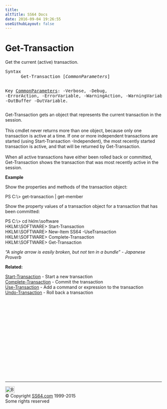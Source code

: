 ```yaml
---
title:
altTitle: SS64 Docs
date: 2016-09-04 19:26:55
useGithubLayout: false
---
```

<!-- #BeginLibraryItem "/Library/head_ps.lbi" --><!-- #EndLibraryItem --><h1>Get-Transaction</h1>
<p>Get the current (active) transaction.</p>
<pre>Syntax
      Get-Transaction [<i>CommonParameters</i>]

Key
   <a href="common.html">CommonParameters</a>:
       -Verbose, -Debug, -ErrorAction, -ErrorVariable, -WarningAction, -WarningVariable,
       -OutBuffer -OutVariable.</pre>
<p>Get-Transaction  gets an object that represents the current transaction in the session.<br>
<br>
This cmdlet never returns more than one object, because only one transaction is active at a time. If one
or more independent transactions are started (using Start-Transaction -Independent), the most recently started transaction is active, and that will be returned by Get-Transaction.<br>
<br>
When all active transactions have either been rolled back or committed, Get-Transaction shows the transaction that 
was most recently active in the session.</p>
<p><b>Example</b></p>
<p>Show the properties and methods of the transaction object:</p>
<p><span class="code">PS C:\&gt; get-transaction | get-member</span></p>
<p>Show  the property values of a transaction object for a transaction that has been committed:</p>
<p><span class="code">PS C:\&gt; cd hklm:\software<br>
HKLM:\SOFTWARE&gt; Start-Transaction<br>
HKLM:\SOFTWARE&gt; New-Item SS64 -UseTransaction<br>
HKLM:\SOFTWARE&gt; Complete-Transaction<br>
HKLM:\SOFTWARE&gt; Get-Transaction</span></p>
<p class="quote"><i>“A single arrow is easily broken, but not ten in a bundle” - Japanese Proverb</i></p>
<p><b>Related:</b></p>
<p><a href="start-transaction.html">Start-Transaction</a> - Start a new transaction <a href="complete-transaction.html"><br>
Complete-Transaction</a> - Commit the transaction<a href="use-transaction.html"><br>
Use-Transaction</a> - Add a command or expression to the transaction <a href="undo-transaction.html"><br>
Undo-Transaction</a> - Roll back a transaction</p><!-- #BeginLibraryItem "/Library/foot_ps.lbi" --><p>
<!-- PowerShell300 -->
<ins class="adsbygoogle" style="display:inline-block;width:300px;height:250px" data-ad-client="ca-pub-6140977852749469" data-ad-slot="6253539900"></ins>
<script>
(adsbygoogle = window.adsbygoogle || []).push({});
</script></p>
<hr>
<div id="bl" class="footer"><a href="get-transaction.html#"><img src="../images/top.png" width="30" height="22" alt="Back to the Top"></a></div>
<div id="br" class="footer, tagline">© Copyright <a href="http://ss64.com/">SS64.com</a> 1999-2015<br>
Some rights reserved</div><!-- #EndLibraryItem -->

